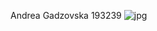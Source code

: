 Andrea Gadzovska 193239
![jpg](https://user-images.githubusercontent.com/102154629/171859742-7cd09147-655e-4ae3-8144-6b50eb15a214.png)
